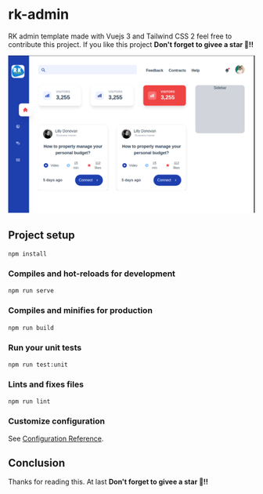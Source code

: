 # rk-admin
RK admin template made with Vuejs 3 and Tailwind CSS 2 feel free to contribute this project. If you like this project **Don't forget to givee a star 🌟!!**

![RK ADMIN](./screenshots/rk_admin.png)

## Project setup
```
npm install
```

### Compiles and hot-reloads for development
```
npm run serve
```

### Compiles and minifies for production
```
npm run build
```

### Run your unit tests
```
npm run test:unit
```

### Lints and fixes files
```
npm run lint
```

### Customize configuration
See [Configuration Reference](https://cli.vuejs.org/config/).

## Conclusion
Thanks for reading this. At last **Don't forget to givee a star 🌟!!**

